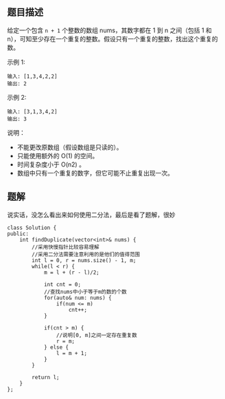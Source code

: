 ## 题目描述
给定一个包含 `n + 1` 个整数的数组 nums，其数字都在 1 到 n 之间（包括 1 和 n），可知至少存在一个重复的整数。假设只有一个重复的整数，找出这个重复的数。

示例 1:
```
输入: [1,3,4,2,2]
输出: 2
```
示例 2:
```
输入: [3,1,3,4,2]
输出: 3
```
说明：
* 不能更改原数组（假设数组是只读的）。
* 只能使用额外的 O(1) 的空间。
* 时间复杂度小于 O(n2) 。
* 数组中只有一个重复的数字，但它可能不止重复出现一次。


## 题解
说实话，没怎么看出来如何使用二分法，最后是看了题解，很妙
```
class Solution {
public:
    int findDuplicate(vector<int>& nums) {
        //采用快慢指针比较容易理解
        //采用二分法需要注意利用的是他们的值得范围
        int l = 0, r = nums.size() - 1, m;
        while(l < r) {
            m = l + (r - l)/2;

            int cnt = 0;
            //查找nums中小于等于m的数的个数
            for(auto& num: nums) {
                if(num <= m)
                    cnt++;
            }

            if(cnt > m) {
                //说明[0, m]之间一定存在重复数
                r = m;
            } else {
                l = m + 1;
            }
        }

        return l;
    }
};
```